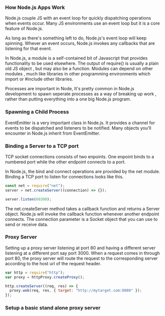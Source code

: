 ### How Node.js Apps Work

Node.js couple JS with an event loop for quickly dispatching operations when events occur. Many JS environments use an event loop but it is a core feature of Node.js.

As long as there's something left to do, Node.js's event loop will keep spinning. Whever an event occurs, Node.js invokes any callbacks that are listening for that event.

In Node.js, a module is a self-contained bit of Javascript that provides functionality to be used elsewhere. The output of require() is usually a plain old JS object , but may also be a function. Modules can depend on other modules , much like libraries in other programming environments which import or #include other libraries.

Processes are important in Node, It's pretty common in Node.js development to spawn seperate processes as a way of breaking up work , rather than putting everything into a one big Node.js program.

### Spawning a Child Process

EventEmitter is a very important class in Node.js. It provides a channel for events to be dispatched and listeners to be notified. Many objects you'll encounter in Node.js inherit from EventEmitter.

### Binding a Server to a TCP port

TCP socket connections consists of two enpoints. One enpoint binds to a numbered port while the other endpoint connects to a port.

In Node.js, the bind and connect operations are provided by the net module. Binding a TCP port to listen for connections looks like this.

```javascript
const net = require("net");
server = net.createServer((connection) => {});

server.listen(60300);
```

The net.createServer method takes a callback function and returns a Server object. Node.js will invoke the callback function whenever another endpoint connects. The connection parameter is a Socket object that you can use to send or receive data.

### Proxy Server

Setting up a proxy server listening at port 80 and having a different server listening at a different port say port 3000. When a request comes in through port 80, the proxy server will route the request to the corresponding server according to the host url of the request header.

```javascript
var http = require("http");
var proxy = httpProxy.createProxy();

http.createServer((req, res) => {
  proxy.web(req, res, { target: "http://mytarget.com:8080" });
});
```

### Setup a basic stand alone proxy server

